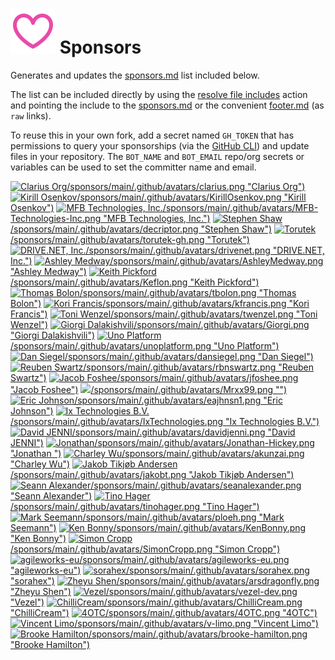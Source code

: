 ![Sponsors](https://raw.githubusercontent.com/devlooped/sponsors/main/assets/sponsors.svg) Sponsors
===

Generates and updates the [sponsors.md](sponsors.md) list included below.

The list can be included directly by using the [resolve file includes](https://github.com/marketplace/actions/resolve-file-includes) 
action and pointing the include to the [sponsors.md](https://github.com/devlooped/sponsors/raw/main/sponsors.md) or 
the convenient [footer.md](https://github.com/devlooped/sponsors/raw/main/footer.md) (as `raw` links).

To reuse this in your own fork, add a secret named `GH_TOKEN` that has permissions to query your sponsorships 
(via the [GitHub CLI](https://cli.github.com)) and update files in your repository. The `BOT_NAME` and `BOT_EMAIL` 
repo/org secrets or variables can be used to set the committer name and email.


<!-- include sponsors.md -->
[![Clarius Org](https://raw.githubusercontent.com/)/sponsors/main/.github/avatars/clarius.png "Clarius Org")](https://github.com/clarius)
[![Kirill Osenkov](https://raw.githubusercontent.com/)/sponsors/main/.github/avatars/KirillOsenkov.png "Kirill Osenkov")](https://github.com/KirillOsenkov)
[![MFB Technologies, Inc.](https://raw.githubusercontent.com/)/sponsors/main/.github/avatars/MFB-Technologies-Inc.png "MFB Technologies, Inc.")](https://github.com/MFB-Technologies-Inc)
[![Stephen Shaw](https://raw.githubusercontent.com/)/sponsors/main/.github/avatars/decriptor.png "Stephen Shaw")](https://github.com/decriptor)
[![Torutek](https://raw.githubusercontent.com/)/sponsors/main/.github/avatars/torutek-gh.png "Torutek")](https://github.com/torutek-gh)
[![DRIVE.NET, Inc.](https://raw.githubusercontent.com/)/sponsors/main/.github/avatars/drivenet.png "DRIVE.NET, Inc.")](https://github.com/drivenet)
[![Ashley Medway](https://raw.githubusercontent.com/)/sponsors/main/.github/avatars/AshleyMedway.png "Ashley Medway")](https://github.com/AshleyMedway)
[![Keith Pickford](https://raw.githubusercontent.com/)/sponsors/main/.github/avatars/Keflon.png "Keith Pickford")](https://github.com/Keflon)
[![Thomas Bolon](https://raw.githubusercontent.com/)/sponsors/main/.github/avatars/tbolon.png "Thomas Bolon")](https://github.com/tbolon)
[![Kori Francis](https://raw.githubusercontent.com/)/sponsors/main/.github/avatars/kfrancis.png "Kori Francis")](https://github.com/kfrancis)
[![Toni Wenzel](https://raw.githubusercontent.com/)/sponsors/main/.github/avatars/twenzel.png "Toni Wenzel")](https://github.com/twenzel)
[![Giorgi Dalakishvili](https://raw.githubusercontent.com/)/sponsors/main/.github/avatars/Giorgi.png "Giorgi Dalakishvili")](https://github.com/Giorgi)
[![Uno Platform](https://raw.githubusercontent.com/)/sponsors/main/.github/avatars/unoplatform.png "Uno Platform")](https://github.com/unoplatform)
[![Dan Siegel](https://raw.githubusercontent.com/)/sponsors/main/.github/avatars/dansiegel.png "Dan Siegel")](https://github.com/dansiegel)
[![Reuben Swartz](https://raw.githubusercontent.com/)/sponsors/main/.github/avatars/rbnswartz.png "Reuben Swartz")](https://github.com/rbnswartz)
[![Jacob Foshee](https://raw.githubusercontent.com/)/sponsors/main/.github/avatars/jfoshee.png "Jacob Foshee")](https://github.com/jfoshee)
[![](https://raw.githubusercontent.com/)/sponsors/main/.github/avatars/Mrxx99.png "")](https://github.com/Mrxx99)
[![Eric Johnson](https://raw.githubusercontent.com/)/sponsors/main/.github/avatars/eajhnsn1.png "Eric Johnson")](https://github.com/eajhnsn1)
[![Ix Technologies B.V.](https://raw.githubusercontent.com/)/sponsors/main/.github/avatars/IxTechnologies.png "Ix Technologies B.V.")](https://github.com/IxTechnologies)
[![David JENNI](https://raw.githubusercontent.com/)/sponsors/main/.github/avatars/davidjenni.png "David JENNI")](https://github.com/davidjenni)
[![Jonathan ](https://raw.githubusercontent.com/)/sponsors/main/.github/avatars/Jonathan-Hickey.png "Jonathan ")](https://github.com/Jonathan-Hickey)
[![Charley Wu](https://raw.githubusercontent.com/)/sponsors/main/.github/avatars/akunzai.png "Charley Wu")](https://github.com/akunzai)
[![Jakob Tikjøb Andersen](https://raw.githubusercontent.com/)/sponsors/main/.github/avatars/jakobt.png "Jakob Tikjøb Andersen")](https://github.com/jakobt)
[![Seann Alexander](https://raw.githubusercontent.com/)/sponsors/main/.github/avatars/seanalexander.png "Seann Alexander")](https://github.com/seanalexander)
[![Tino Hager](https://raw.githubusercontent.com/)/sponsors/main/.github/avatars/tinohager.png "Tino Hager")](https://github.com/tinohager)
[![Mark Seemann](https://raw.githubusercontent.com/)/sponsors/main/.github/avatars/ploeh.png "Mark Seemann")](https://github.com/ploeh)
[![Ken Bonny](https://raw.githubusercontent.com/)/sponsors/main/.github/avatars/KenBonny.png "Ken Bonny")](https://github.com/KenBonny)
[![Simon Cropp](https://raw.githubusercontent.com/)/sponsors/main/.github/avatars/SimonCropp.png "Simon Cropp")](https://github.com/SimonCropp)
[![agileworks-eu](https://raw.githubusercontent.com/)/sponsors/main/.github/avatars/agileworks-eu.png "agileworks-eu")](https://github.com/agileworks-eu)
[![sorahex](https://raw.githubusercontent.com/)/sponsors/main/.github/avatars/sorahex.png "sorahex")](https://github.com/sorahex)
[![Zheyu Shen](https://raw.githubusercontent.com/)/sponsors/main/.github/avatars/arsdragonfly.png "Zheyu Shen")](https://github.com/arsdragonfly)
[![Vezel](https://raw.githubusercontent.com/)/sponsors/main/.github/avatars/vezel-dev.png "Vezel")](https://github.com/vezel-dev)
[![ChilliCream](https://raw.githubusercontent.com/)/sponsors/main/.github/avatars/ChilliCream.png "ChilliCream")](https://github.com/ChilliCream)
[![4OTC](https://raw.githubusercontent.com/)/sponsors/main/.github/avatars/4OTC.png "4OTC")](https://github.com/4OTC)
[![Vincent Limo](https://raw.githubusercontent.com/)/sponsors/main/.github/avatars/v-limo.png "Vincent Limo")](https://github.com/v-limo)
[![Brooke Hamilton](https://raw.githubusercontent.com/)/sponsors/main/.github/avatars/brooke-hamilton.png "Brooke Hamilton")](https://github.com/brooke-hamilton)


<!-- sponsors.md -->
